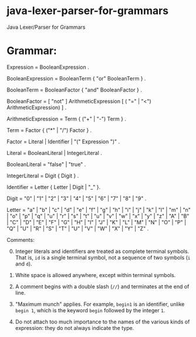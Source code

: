 # java-lexer-parser-for-grammars
Java Lexer/Parser for Grammars

# Grammar: 

Expression  =  BooleanExpression .

BooleanExpression  =  BooleanTerm { "or" BooleanTerm } .

BooleanTerm  =  BooleanFactor { "and" BooleanFactor } .

BooleanFactor  =  [ "not" ]
                  ArithmeticExpression [ ( "=" | "<") ArithmeticExpression) ] .

ArithmeticExpression  =  Term { ("+" | "-") Term } .

Term  =  Factor { ("*" | "/") Factor } .

Factor  =  Literal  |  Identifier  |  "(" Expression ")" .

Literal  =  BooleanLiteral  |  IntegerLiteral .

BooleanLiteral  =  "false"  |  "true" .

IntegerLiteral  =  Digit { Digit } .

Identifier  =  Letter { Letter | Digit | "_" }.

Digit  =  "0" | "1" | "2" | "3" | "4" | "5" | "6" | "7" | "8" | "9" .

Letter  = "a" | "b" | "c" | "d" | "e" | "f" | "g" | "h" | "i" | "j" | "k"
        | "l" | "m" | "n" | "o" | "p" | "q" | "u" | "r" | "s" | "t" | "u"
        | "v" | "w" | "x" | "y" | "z"
        | "A" | "B" | "C" | "D" | "E" | "F" | "G" | "H" | "I" | "J" | "K"
        | "L" | "M" | "N" | "O" | "P" | "Q" | "U" | "R" | "S" | "T" | "U"
        | "V" | "W" | "X" | "Y" | "Z" .


Comments:

0.  Integer literals and identifiers are treated as complete terminal symbols. 
    That is, `id` is a single terminal symbol, not a sequence of two symbols
    (`i` and `d`).

1.  White space is allowed anywhere, except within terminal symbols.

2.  A comment begins with a double slash (`//`) and terminates at the end of
    line.

3.  "Maximum munch" applies. For example, `begin1` is an identifier, unlike
    `begin 1`, which is the keyword `begin` followed by the integer `1`.

4.  Do not attach too much importance to the names of the various kinds of
    expression: they do not always indicate the type.
